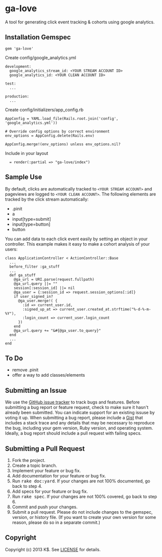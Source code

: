 ga-love
====================
A tool for generating click event tracking & cohorts using google analytics.


Installation Gemspec
------------
	gem 'ga-love'
	
Create config/google_analytics.yml

    development:
      google_analytics_stream_id: <YOUR STREAM ACCOUNT ID>
      google_analytics_id: <YOUR CLEAN ACCOUNT ID>
    
    test:
      ...
  
    production:
      ...

Create config/initializers/app_config.rb

    AppConfig = YAML.load_file(Rails.root.join('config', 'google_analytics.yml'))

    # Override config options by correct environment
    env_options = AppConfig.delete(Rails.env)

    AppConfig.merge!(env_options) unless env_options.nil?

Include in your layout

      = render(:partial => "ga-love/index")

Sample Use
------------------
By default, clicks are automatically tracked to `<YOUR STREAM ACCOUNT>` and pageviews are logged to `<YOUR CLEAN ACCOUNT>`. The following
elements are tracked by the click stream automatically:

  * .pinit
  * a
  * input[type=submit]
  * input[type=button] 
  * button

You can add data to each click event easily by setting an object in your controller. This example makes it easy to make a cohort analysis of your users:

    class ApplicationController < ActionController::Base
      ...
      before_filter :ga_stuff
      ...
      def ga_stuff
        @ga_url = URI.parse(request.fullpath)
        @ga_url.query ||= ""
        session[:session_id] ||= nil
        @ga_user = {:session_id => request.session_options[:id]}
        if user_signed_in?
          @ga_user.merge!( {
            :id => current_user.id,
            :signed_up_at => current_user.created_at.strftime("%-d-%-m-%Y"),
            :login_count => current_user.login_count
          })
        end
        @ga_url.query += "&#{@ga_user.to_query}"    
      end
      ...
    end

To Do
------------------

  * remove .pinit
  * offer a way to add classes/elements


Submitting an Issue
-------------------
We use the [GitHub issue tracker](http://github.com/kdmny/ga-love/issues) to track bugs and
features. Before submitting a bug report or feature request, check to make sure it hasn't already
been submitted. You can indicate support for an existing issuse by voting it up. When submitting a
bug report, please include a [Gist](http://gist.github.com/) that includes a stack trace and any
details that may be necessary to reproduce the bug, including your gem version, Ruby version, and
operating system. Ideally, a bug report should include a pull request with failing specs.


Submitting a Pull Request
-------------------------
1. Fork the project.
2. Create a topic branch.
3. Implement your feature or bug fix.
4. Add documentation for your feature or bug fix.
5. Run <tt>rake doc:yard</tt>. If your changes are not 100% documented, go back to step 4.
6. Add specs for your feature or bug fix.
7. Run <tt>rake spec</tt>. If your changes are not 100% covered, go back to step 6.
8. Commit and push your changes.
9. Submit a pull request. Please do not include changes to the gemspec, version, or history file. (If you want to create your own version for some reason, please do so in a separate commit.)


Copyright
---------
Copyright (c) 2013 K$.
See [LICENSE](https://github.com/kdmny/ga-love/blob/master/LICENSE.md) for details.
